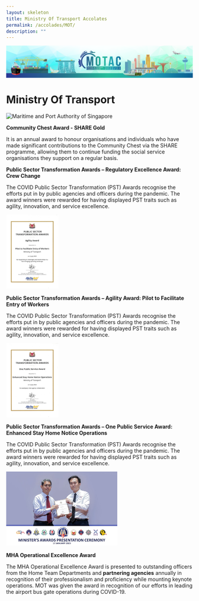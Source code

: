 ```yaml
---
layout: skeleton
title: Ministry Of Transport Accolates
permalink: /accolades/MOT/
description: ""
---
```

<style type="text/css">
  .cont {
    min-height: 100vh;
  }
</style>
<div class="container-fluid">
<img src="/images/hero.png" class="img-fluid"  alt="hero"/>
</div>
<div class="container-fluid py-5 my-5 text-center cont">
  <h1>Ministry Of Transport</h1>
  <div class="row py-5">
    <div class="col-sm-4 mb-3 mx-auto">
      <img src="/images/Accolades/MOT/Community Chest Award 2022 – SHARE Gold Award.jpg" alt="Maritime and Port Authority of Singapore" height="200" />
      <p class="mt-3">
        <b>Community Chest Award - SHARE Gold </b>
      </p>
      <p> It is an annual award to honour organisations and individuals who have made significant contributions to the Community Chest via the SHARE programme, allowing them to continue funding the social service organisations they support on a regular basis. </p>
    </div>
  </div>
  <div class="row py-5">
    <div class="col-sm-4 mb-3 mx-auto">
      <!-- <img
            src="/images/Accolades/MOT/Public Sector Transformation Awards_Entry of Workers.jpg"
            alt="Maritime and Port Authority of Singapore"
            height="200"
          /> -->
      <p class="mt-3">
        <b>Public Sector Transformation Awards – Regulatory Excellence Award: Crew Change </b>
      </p>
      <p> The COVID Public Sector Transformation (PST) Awards recognise the efforts put in by public agencies and officers during the pandemic. The award winners were rewarded for having displayed PST traits such as agility, innovation, and service excellence. </p>
    </div>
    <div class="col-sm-4 mb-3 mx-auto">
      <img src="/images/Accolades/MOT/Public Sector Transformation Awards_Entry of Workers.jpg" alt="Maritime and Port Authority of Singapore" height="200" />
      <p class="mt-3">
        <b>Public Sector Transformation Awards – Agility Award: Pilot to Facilitate Entry of Workers </b>
      </p>
      <p> The COVID Public Sector Transformation (PST) Awards recognise the efforts put in by public agencies and officers during the pandemic. The award winners were rewarded for having displayed PST traits such as agility, innovation, and service excellence. </p>
    </div>
    <div class="col-sm-4 mb-3 mx-auto">
      <img src="/images/Accolades/MOT/Public Sector Transformation Awards_Enhanced SHN.jpg" alt="Maritime and Port Authority of Singapore" height="200" />
      <p class="mt-3">
        <b>Public Sector Transformation Awards – One Public Service Award: Enhanced Stay Home Notice Operations </b>
      </p>
      <p> The COVID Public Sector Transformation (PST) Awards recognise the efforts put in by public agencies and officers during the pandemic. The award winners were rewarded for having displayed PST traits such as agility, innovation, and service excellence. </p>
    </div>
  </div>
  <div class="row py-5">
    <div class="col-sm-4 mb-3 mx-auto">
      <img src="/images/Accolades/MOT/MHA Operational Excellence Award.jpg" alt="Maritime and Port Authority of Singapore" height="200" />
      <p class="mt-3">
        <b>MHA Operational Excellence Award</b>
      </p>
      <p> The MHA Operational Excellence Award is presented to outstanding officers from the Home Team Departments and <b>partnering agencies</b> annually in recognition of their professionalism and proficiency while mounting keynote operations. MOT was given the award in recognition of our efforts in leading the airport bus gate operations during COVID-19. </p>
    </div>
  </div>
</div>